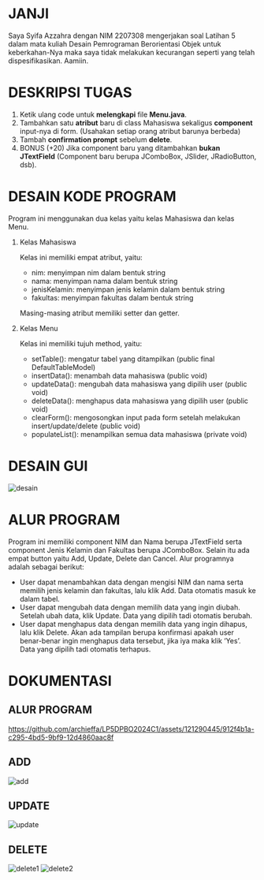 # JANJI

Saya Syifa Azzahra dengan NIM 2207308 mengerjakan soal Latihan 5 dalam mata kuliah
Desain Pemrograman Berorientasi Objek untuk keberkahan-Nya maka saya tidak melakukan kecurangan seperti yang telah
dispesifikasikan. Aamiin.

# DESKRIPSI TUGAS

1. Ketik ulang code untuk **melengkapi** file **Menu.java**.
2. Tambahkan satu **atribut** baru di class Mahasiswa sekaligus **component** input-nya di form. (Usahakan setiap orang atribut barunya berbeda)
3. Tambah **confirmation prompt** sebelum **delete**.
4. BONUS (+20) Jika component baru yang ditambahkan **bukan JTextField** (Component baru berupa JComboBox, JSlider, JRadioButton, dsb).

# DESAIN KODE PROGRAM

Program ini menggunakan dua kelas yaitu kelas Mahasiswa dan kelas Menu.

1. Kelas Mahasiswa
    
    Kelas ini memiliki empat atribut, yaitu:
    
    - nim: menyimpan nim dalam bentuk string
    - nama: menyimpan nama dalam bentuk string
    - jenisKelamin: menyimpan jenis kelamin dalam bentuk string
    - fakultas: menyimpan fakultas dalam bentuk string
    
    Masing-masing atribut memiliki setter dan getter.
    
2. Kelas Menu
    
    Kelas ini memiliki tujuh method, yaitu:
    
    - setTable(): mengatur tabel yang ditampilkan (public final DefaultTableModel)
    - insertData(): menambah data mahasiswa (public void)
    - updateData(): mengubah data mahasiswa yang dipilih user (public void)
    - deleteData(): menghapus data mahasiswa yang dipilih user (public void)
    - clearForm(): mengosongkan input pada form setelah melakukan insert/update/delete (public void)
    - populateList(): menampilkan semua data mahasiswa (private void)

# DESAIN GUI
![desain](https://github.com/archieffa/LP5DPBO2024C1/assets/121290445/f41a130d-132f-491b-bff9-f3419d517a3b)


# ALUR PROGRAM

Program ini memiliki component NIM dan Nama berupa JTextField serta component Jenis Kelamin dan Fakultas berupa JComboBox. Selain itu ada empat button yaitu Add, Update, Delete dan Cancel. Alur programnya adalah sebagai berikut:

- User dapat menambahkan data dengan mengisi NIM dan nama serta memilih jenis kelamin dan fakultas, lalu klik Add. Data otomatis masuk ke dalam tabel.
- User dapat mengubah data dengan memilih data yang ingin diubah. Setelah ubah data, klik Update. Data yang dipilih tadi otomatis berubah.
- User dapat menghapus data dengan memilih data yang ingin dihapus, lalu klik Delete. Akan ada tampilan berupa konfirmasi apakah user benar-benar ingin menghapus data tersebut, jika iya maka klik ‘Yes’. Data yang dipilih tadi otomatis terhapus.

# DOKUMENTASI
## ALUR PROGRAM

https://github.com/archieffa/LP5DPBO2024C1/assets/121290445/912f4b1a-c295-4bd5-9bf9-12d4860aac8f


## ADD
![add](https://github.com/archieffa/LP5DPBO2024C1/assets/121290445/60231efe-647d-4be2-934a-e58fed01c30a)

## UPDATE
![update](https://github.com/archieffa/LP5DPBO2024C1/assets/121290445/58093191-3976-431b-9b47-22552078b6f6)

## DELETE
![delete1](https://github.com/archieffa/LP5DPBO2024C1/assets/121290445/37cb8f0d-60ab-4cda-b384-48d1ed5882a3)
![delete2](https://github.com/archieffa/LP5DPBO2024C1/assets/121290445/b31688f4-6e59-4c46-8a63-1cd16d0b92aa)


